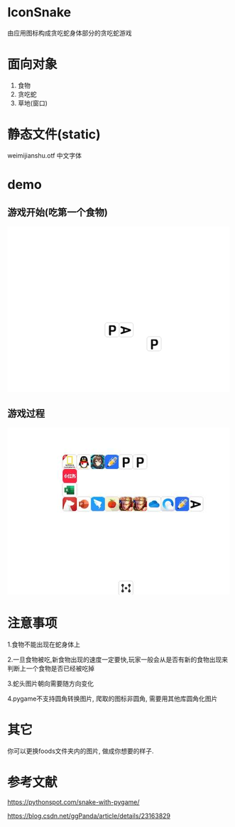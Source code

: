 # IconSnake
由应用图标构成贪吃蛇身体部分的贪吃蛇游戏

# 面向对象
1. 食物
2. 贪吃蛇
3. 草地(窗口)

# 静态文件(static)
weimijianshu.otf 中文字体

# demo

## 游戏开始(吃第一个食物)

![demo1](https://github.com/kaiqiangzhao/IconSnake/blob/master/static/demo1.png)

## 游戏过程

![demo2](https://github.com/kaiqiangzhao/IconSnake/blob/master/static/demo2.png)

# 注意事项
1.食物不能出现在蛇身体上

2.一旦食物被吃,新食物出现的速度一定要快,玩家一般会从是否有新的食物出现来判断上一个食物是否已经被吃掉

3.蛇头图片朝向需要随方向变化

4.pygame不支持圆角转换图片, 爬取的图标非圆角, 需要用其他库圆角化图片

# 其它

你可以更换foods文件夹内的图片, 做成你想要的样子.

# 参考文献
https://pythonspot.com/snake-with-pygame/

https://blog.csdn.net/ggPanda/article/details/23163829
